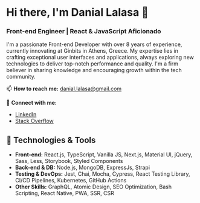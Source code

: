 # Hi there, I'm Danial Lalasa 👋

### Front-end Engineer | React & JavaScript Aficionado

I'm a passionate Front-end Developer with over 8 years of experience, currently innovating at Ginbits in Athens, Greece. My expertise lies in crafting exceptional user interfaces and applications, always exploring new technologies to deliver top-notch performance and quality. I'm a firm believer in sharing knowledge and encouraging growth within the tech community.

📫 **How to reach me:** danial.lalasa@gmail.com

🔗 **Connect with me:**
- [LinkedIn](https://www.linkedin.com/in/danial-lalasa)
- [Stack Overflow](https://stackoverflow.com/users/5866984/daniellalasa)

## 🔧 Technologies & Tools
- **Front-end:** React.js, TypeScript, Vanilla JS, Next.js, Material UI, jQuery, Sass, Less, Storybook, Styled Components
- **Back-end & DB:** Node.js, MongoDB, ExpressJs, Strapi
- **Testing & DevOps:** Jest, Chai, Mocha, Cypress, React Testing Library, CI/CD Pipelines, Kubernetes, GitHub Actions
- **Other Skills:** GraphQL, Atomic Design, SEO Optimization, Bash Scripting, React Native, PWA, SSR, CSR
